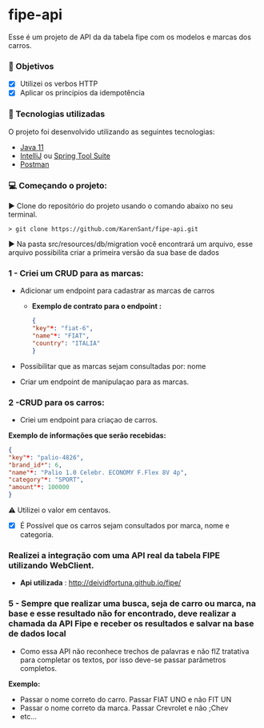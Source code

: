 # fipe-api


Esse é um projeto de API da da tabela fipe com os modelos e marcas dos carros. 



### 📜️ Objetivos
- [x] Utilizei os verbos HTTP 
- [x] Aplicar os princípios da idempotência

### 🚀 Tecnologias utilizadas

O projeto foi desenvolvido utilizando as seguintes tecnologias:

- [Java 11](https://go.java/?intcmp=gojava-banner-java-com)
- [IntelliJ](https://www.jetbrains.com/pt-br/idea/download/#section=linux) ou [Spring Tool Suite](https://spring.io/tools)
- [Postman](https://www.postman.com/downloads/)


### 💻️ Começando o projeto:
▶️ Clone do repositório do projeto usando o comando abaixo no seu terminal.

   ```shell
   > git clone https://github.com/KarenSant/fipe-api.git
   ```
 
▶️ Na pasta src/resources/db/migration você encontrará um arquivo, esse arquivo possibilita criar a primeira versão da sua base de dados

### 1 - Criei um CRUD para as marcas:
- Adicionar um endpoint para cadastrar as marcas de carros 
  - **Exemplo de contrato para o endpoint :**
    
    ``` json
    {
    "key"*: "fiat-6",
    "name"*: "FIAT",
    "country": "ITALIA"
    }
    ```
- Possibilitar que as marcas sejam consultadas por: nome

- Criar um endpoint de manipulaçao para as marcas.

### 2 -CRUD para os carros:
- Criei um endpoint para criaçao de carros.

**Exemplo de informações que serão recebidas:**
``` json
{
"key"*: "palio-4826",
"brand_id*": 6,
"name"*: "Palio 1.0 Celebr. ECONOMY F.Flex 8V 4p",
"category"*: "SPORT",
"amount"*: 100000
}
```
⚠️ Utilizei o valor em centavos.

- [x] É Possível que os carros sejam consultados por marca, nome e categoria.

### Realizei a integração com uma API real da tabela FIPE utilizando WebClient.

- **Api utilizada** : http://deividfortuna.github.io/fipe/

### 5 - Sempre que realizar uma busca, seja de carro ou marca, na base e esse resultado não for encontrado, deve realizar a chamada da API Fipe e receber os resultados e salvar na base de dados local

- Como essa API não reconhece trechos de palavras e não fIZ tratativa para completar os textos, por isso deve-se passar parâmetros completos.
  
**Exemplo:**
  - Passar o nome correto do carro. Passar FIAT UNO e não FIT UN
  - Passar o nome correto da marca. Passar Crevrolet e não ;Chev
  - etc...
  
